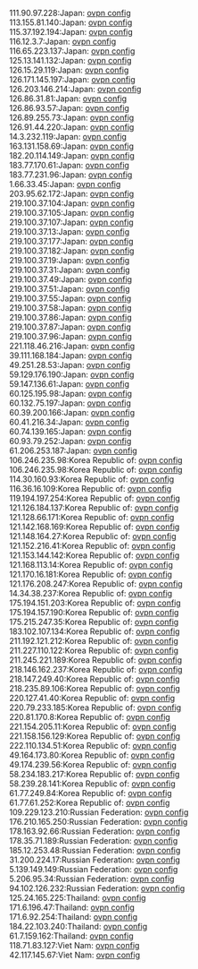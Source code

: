 111.90.97.228:Japan: [ovpn config](vpn/111_90_97_228.ovpn)  
113.155.81.140:Japan: [ovpn config](vpn/113_155_81_140.ovpn)  
115.37.192.194:Japan: [ovpn config](vpn/115_37_192_194.ovpn)  
116.12.3.7:Japan: [ovpn config](vpn/116_12_3_7.ovpn)  
116.65.223.137:Japan: [ovpn config](vpn/116_65_223_137.ovpn)  
125.13.141.132:Japan: [ovpn config](vpn/125_13_141_132.ovpn)  
126.15.29.119:Japan: [ovpn config](vpn/126_15_29_119.ovpn)  
126.171.145.197:Japan: [ovpn config](vpn/126_171_145_197.ovpn)  
126.203.146.214:Japan: [ovpn config](vpn/126_203_146_214.ovpn)  
126.86.31.81:Japan: [ovpn config](vpn/126_86_31_81.ovpn)  
126.86.93.57:Japan: [ovpn config](vpn/126_86_93_57.ovpn)  
126.89.255.73:Japan: [ovpn config](vpn/126_89_255_73.ovpn)  
126.91.44.220:Japan: [ovpn config](vpn/126_91_44_220.ovpn)  
14.3.232.119:Japan: [ovpn config](vpn/14_3_232_119.ovpn)  
163.131.158.69:Japan: [ovpn config](vpn/163_131_158_69.ovpn)  
182.20.114.149:Japan: [ovpn config](vpn/182_20_114_149.ovpn)  
183.77.170.61:Japan: [ovpn config](vpn/183_77_170_61.ovpn)  
183.77.231.96:Japan: [ovpn config](vpn/183_77_231_96.ovpn)  
1.66.33.45:Japan: [ovpn config](vpn/1_66_33_45.ovpn)  
203.95.62.172:Japan: [ovpn config](vpn/203_95_62_172.ovpn)  
219.100.37.104:Japan: [ovpn config](vpn/219_100_37_104.ovpn)  
219.100.37.105:Japan: [ovpn config](vpn/219_100_37_105.ovpn)  
219.100.37.107:Japan: [ovpn config](vpn/219_100_37_107.ovpn)  
219.100.37.13:Japan: [ovpn config](vpn/219_100_37_13.ovpn)  
219.100.37.177:Japan: [ovpn config](vpn/219_100_37_177.ovpn)  
219.100.37.182:Japan: [ovpn config](vpn/219_100_37_182.ovpn)  
219.100.37.19:Japan: [ovpn config](vpn/219_100_37_19.ovpn)  
219.100.37.31:Japan: [ovpn config](vpn/219_100_37_31.ovpn)  
219.100.37.49:Japan: [ovpn config](vpn/219_100_37_49.ovpn)  
219.100.37.51:Japan: [ovpn config](vpn/219_100_37_51.ovpn)  
219.100.37.55:Japan: [ovpn config](vpn/219_100_37_55.ovpn)  
219.100.37.58:Japan: [ovpn config](vpn/219_100_37_58.ovpn)  
219.100.37.86:Japan: [ovpn config](vpn/219_100_37_86.ovpn)  
219.100.37.87:Japan: [ovpn config](vpn/219_100_37_87.ovpn)  
219.100.37.96:Japan: [ovpn config](vpn/219_100_37_96.ovpn)  
221.118.46.216:Japan: [ovpn config](vpn/221_118_46_216.ovpn)  
39.111.168.184:Japan: [ovpn config](vpn/39_111_168_184.ovpn)  
49.251.28.53:Japan: [ovpn config](vpn/49_251_28_53.ovpn)  
59.129.176.190:Japan: [ovpn config](vpn/59_129_176_190.ovpn)  
59.147.136.61:Japan: [ovpn config](vpn/59_147_136_61.ovpn)  
60.125.195.98:Japan: [ovpn config](vpn/60_125_195_98.ovpn)  
60.132.75.197:Japan: [ovpn config](vpn/60_132_75_197.ovpn)  
60.39.200.166:Japan: [ovpn config](vpn/60_39_200_166.ovpn)  
60.41.216.34:Japan: [ovpn config](vpn/60_41_216_34.ovpn)  
60.74.139.165:Japan: [ovpn config](vpn/60_74_139_165.ovpn)  
60.93.79.252:Japan: [ovpn config](vpn/60_93_79_252.ovpn)  
61.206.253.187:Japan: [ovpn config](vpn/61_206_253_187.ovpn)  
106.246.235.98:Korea Republic of: [ovpn config](vpn/106_246_235_98.ovpn)  
106.246.235.98:Korea Republic of: [ovpn config](vpn/106_246_235_98.ovpn)  
114.30.160.93:Korea Republic of: [ovpn config](vpn/114_30_160_93.ovpn)  
116.36.16.109:Korea Republic of: [ovpn config](vpn/116_36_16_109.ovpn)  
119.194.197.254:Korea Republic of: [ovpn config](vpn/119_194_197_254.ovpn)  
121.126.184.137:Korea Republic of: [ovpn config](vpn/121_126_184_137.ovpn)  
121.128.66.171:Korea Republic of: [ovpn config](vpn/121_128_66_171.ovpn)  
121.142.168.169:Korea Republic of: [ovpn config](vpn/121_142_168_169.ovpn)  
121.148.164.27:Korea Republic of: [ovpn config](vpn/121_148_164_27.ovpn)  
121.152.216.41:Korea Republic of: [ovpn config](vpn/121_152_216_41.ovpn)  
121.153.144.142:Korea Republic of: [ovpn config](vpn/121_153_144_142.ovpn)  
121.168.113.14:Korea Republic of: [ovpn config](vpn/121_168_113_14.ovpn)  
121.170.16.181:Korea Republic of: [ovpn config](vpn/121_170_16_181.ovpn)  
121.176.208.247:Korea Republic of: [ovpn config](vpn/121_176_208_247.ovpn)  
14.34.38.237:Korea Republic of: [ovpn config](vpn/14_34_38_237.ovpn)  
175.194.151.203:Korea Republic of: [ovpn config](vpn/175_194_151_203.ovpn)  
175.194.157.190:Korea Republic of: [ovpn config](vpn/175_194_157_190.ovpn)  
175.215.247.35:Korea Republic of: [ovpn config](vpn/175_215_247_35.ovpn)  
183.102.107.134:Korea Republic of: [ovpn config](vpn/183_102_107_134.ovpn)  
211.192.121.212:Korea Republic of: [ovpn config](vpn/211_192_121_212.ovpn)  
211.227.110.122:Korea Republic of: [ovpn config](vpn/211_227_110_122.ovpn)  
211.245.221.189:Korea Republic of: [ovpn config](vpn/211_245_221_189.ovpn)  
218.146.162.237:Korea Republic of: [ovpn config](vpn/218_146_162_237.ovpn)  
218.147.249.40:Korea Republic of: [ovpn config](vpn/218_147_249_40.ovpn)  
218.235.89.106:Korea Republic of: [ovpn config](vpn/218_235_89_106.ovpn)  
220.127.41.40:Korea Republic of: [ovpn config](vpn/220_127_41_40.ovpn)  
220.79.233.185:Korea Republic of: [ovpn config](vpn/220_79_233_185.ovpn)  
220.81.170.8:Korea Republic of: [ovpn config](vpn/220_81_170_8.ovpn)  
221.154.205.11:Korea Republic of: [ovpn config](vpn/221_154_205_11.ovpn)  
221.158.156.129:Korea Republic of: [ovpn config](vpn/221_158_156_129.ovpn)  
222.110.134.51:Korea Republic of: [ovpn config](vpn/222_110_134_51.ovpn)  
49.164.173.80:Korea Republic of: [ovpn config](vpn/49_164_173_80.ovpn)  
49.174.239.56:Korea Republic of: [ovpn config](vpn/49_174_239_56.ovpn)  
58.234.183.217:Korea Republic of: [ovpn config](vpn/58_234_183_217.ovpn)  
58.239.28.141:Korea Republic of: [ovpn config](vpn/58_239_28_141.ovpn)  
61.77.249.84:Korea Republic of: [ovpn config](vpn/61_77_249_84.ovpn)  
61.77.61.252:Korea Republic of: [ovpn config](vpn/61_77_61_252.ovpn)  
109.229.123.210:Russian Federation: [ovpn config](vpn/109_229_123_210.ovpn)  
176.210.165.250:Russian Federation: [ovpn config](vpn/176_210_165_250.ovpn)  
178.163.92.66:Russian Federation: [ovpn config](vpn/178_163_92_66.ovpn)  
178.35.71.189:Russian Federation: [ovpn config](vpn/178_35_71_189.ovpn)  
185.12.253.48:Russian Federation: [ovpn config](vpn/185_12_253_48.ovpn)  
31.200.224.17:Russian Federation: [ovpn config](vpn/31_200_224_17.ovpn)  
5.139.149.149:Russian Federation: [ovpn config](vpn/5_139_149_149.ovpn)  
5.206.95.34:Russian Federation: [ovpn config](vpn/5_206_95_34.ovpn)  
94.102.126.232:Russian Federation: [ovpn config](vpn/94_102_126_232.ovpn)  
125.24.165.225:Thailand: [ovpn config](vpn/125_24_165_225.ovpn)  
171.6.196.47:Thailand: [ovpn config](vpn/171_6_196_47.ovpn)  
171.6.92.254:Thailand: [ovpn config](vpn/171_6_92_254.ovpn)  
184.22.103.240:Thailand: [ovpn config](vpn/184_22_103_240.ovpn)  
61.7.159.162:Thailand: [ovpn config](vpn/61_7_159_162.ovpn)  
118.71.83.127:Viet Nam: [ovpn config](vpn/118_71_83_127.ovpn)  
42.117.145.67:Viet Nam: [ovpn config](vpn/42_117_145_67.ovpn)  
